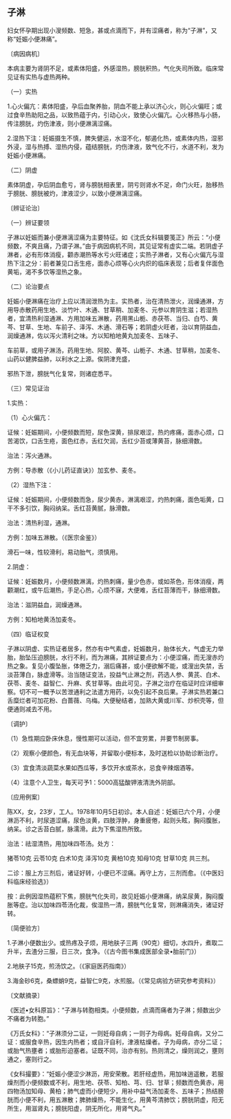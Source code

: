 ## 子淋

妇女怀孕期出现小溲频数、短急，甚或点滴而下，并有涩痛者，称为“子淋”，又称“妊娠小便淋痛”。

〔病因病机〕

本病主要为肾阴不足，或素体阳盛，外感湿热，膀胱积热，气化失司所致。临床常见证有实热与虚热两种。

（一）实热

1.心火偏亢：素体阳盛，孕后血聚养胎，阴血不能上承以济心火，则心火偏旺；或过食辛热助阳之品，以致热蕴于内，引动心火，致使心火偏亢。心火移热与小肠，传注膀胱，灼伤津液，则小便淋漓涩痛。

2.湿热下注：妊娠摄生不慎，脾失健运，水湿不化，郁遏化热，或素体内热，湿邪外浸，湿与热搏、湿热内侵，蕴结膀胱，灼伤津液，致气化不行，水道不利，发为妊娠小便淋痛。

（二）阴虚

素体阴虚，孕后阴血愈亏，肾与膀胱相表里，阴亏则肾水不足，命门火旺，胎移热于膀胱、膀胱被灼，津液涩少，以致小便淋漓涩痛。

〔辨证论治〕

（一）辨证要领

子淋以妊娠而兼小便淋漓涩痛为主要特征。如《沈氏女科辑要笺正》所云：“小便频数，不爽且痛，乃谓子淋。”由于病因病机不同，其见证常有虚实二端。若阴虚子淋者，必有形体消瘦，颧赤潮热等水亏火旺诸症；实热子淋者，又有心火偏亢与湿热下注之分：前者兼见口舌生疮，面赤心烦等心火内炽的临床表现；后者复伴面色黄垢，渴不多饮等湿热之象。

（二）论治要点

妊娠小便淋痛在治疗上应以清润泄热为主。实热者，治在清热泄火，润燥通淋，方用导赤散药用生地、淡竹叶、木通、甘草稍、加麦冬、元参以育阴生滋；若湿热者，宜清热利湿通淋、方用加味五淋散，药用黑山栀、赤茯苓、当归、白芍、黄芩、甘草、生地、车前子、泽泻、木通、滑石等；若阴虚火旺者，治以育阴益血，润燥通淋，佐以泻火清利之味。方以知柏地黄丸加麦冬、五味子、

车前草，或用子淋汤，药用生地、阿胶、黄芩、山栀子、木通、甘草稍，加麦冬、山药以健脾益肺，以利水之上源。俟阴津充盛，

邪热下泄，膀胱气化复常，则诸症悉平。

（三）常见证治

1.实热：

（1）心火偏亢：

证候：妊娠期间，小便频数而短，尿色深黄，排尿艰涩，热灼疼痛，面赤心烦，口苦渴饮，口舌生疮，面色红赤，舌红欠润，舌红少苔或薄黄苔，脉细滑数。

治法：泻火通淋。

方例：导赤散（《小儿药证直诀》）加玄参、麦冬。

（2）湿热下注：

证候：妊娠期间，小便频数而急，尿少黄赤，淋漓艰涩，灼热刺痛，面色垢黄，口干不多引饮，胸闷纳呆。舌红苔黄腻，脉滑数。

治法：清热利湿，通淋。

方例：加味五淋散。（《医宗金鉴》）

滑石一味，性较滑利，易动胎气，须慎用。

2.阴虚：

证候：妊娠数月，小便频数淋漓，灼热刺痛，量少色赤，或如茶色，形体消瘦，两颧潮红，或午后潮热，手足心热，心烦不寐，大便难，舌红苔薄而干，脉细滑数。

治法：滋阴益血，润燥通淋。

方例：知柏地黄汤加麦冬。

（四）临证权变

子淋以阴虚、实热证者居多，然亦有中气素虚，妊娠数月，胎体长大，气虚无力举胎，胎坠压迫膀胱，水行不利，而为淋痛，其辨证要点为：小便涩痛，而无溲赤灼热之象。复见小腹坠胀，体倦乏力，溺后痛甚，或小便欲解不能，或溲出失禁，舌淡苔薄白，脉虚滑等。治当随证变法，投益气止淋之剂，药选人参、黄芪、白术、茯苓、麦冬、益智仁、升麻、炙甘草等。由此可见，子淋之治疗在临证时应详细审察。切不可一概予以苦泄通利之法遣方用药，以免引起不良后果。子淋实热若兼口舌糜烂者可加花粉、白蔷薇、乌梅。大便秘结者，加熟大黄或川军、炒枳壳等，但便通则减去不用。

〔调护〕

（1）急性期应卧床休息，慢性期可以活动，但不宜劳累，并要节制房事。

（2）观察小便颜色，有无血块等，并留取小便标本，及时送检以协助诊断治疗。

（3）宜食清淡蔬菜水果如西瓜等，多饮开水或茶水，忌食辛辣烟酒等。

（4）注意个人卫生，每天可予1：5000高猛酸钾液清洗外阴部。

〔应用例案〕

陈XX，女，23岁，工人。1978年10月5日初诊。本人自述：妊娠已六个月，小便淋沥不利，时尿道涩痛，尿色淡黄，四肢浮肿，身重疲倦，起则头眩，胸闷腹胀，纳呆。诊之舌苔白腻，脉濡滑。此为下焦湿热所致。

治法：祛湿清热，用加味四苓汤。处方：

猪苓10克 云苓10克 白术10克 泽泻10克 黄柏10克 知母10克 甘草10克 共三剂。

二诊：服上方三剂后，诸证好转，小便已不涩痛。再守上方，三剂而愈。（《中医妇科临床经验选》）

按：此例因湿热蕴积下焦，膀胱气化失司，故见妊娠小便淋痛，纳呆尿黄，胸闷腹胀等症。治以加味四苓汤化裁，俟湿热一清，膀胱气化复常，则淋痛消失，诸证好转。

〔简便验方〕

1.子淋小便数出少。或热疼及子烦，用地肤子三两（90克）细切，水四升，煮取二升半，去渣分三服，日三次，食净。（《古今图书集成医部全录•胎前门》）

2.地肤子15克，煎汤饮之。（《家庭医药指南》）

3.海金砂6克，桑螵蛸9克，益智仁9克，水煎服。（《常见病验方研究参考资料》）

〔文献摘录〕

《医述•女科原旨》：“子淋与转胞相类。小便频数，点滴而痛者为子淋；频数出少不痛者为转胞。”

《万氏女科》：“子淋须分二证，一则妊母自病；一则子为母病。妊母自病，又分二证：或服食辛热，因生内热者；或自汗自利，津液枯燥者。子为母病，亦分二证；或胎气热壅者；或胎形迫塞者。证既不同，治亦有别。热则清之，燥则润之，壅则通之，塞则行之。

《女科撮要》：“妊娠小便涩少淋沥，用安荣散。若肝经虚热，用加味逍遥散，若服燥剂而小便频数或不利，用生地、茯苓、知柏、芎、归、甘草；频数而色黄赤，用四物汤加知母、黄柏；肺气虚而小便短少，用补中益气汤加麦冬、五味子；热结膀胱而小便不利，用五淋散；脾肺燥热，不能生化，用黄芩清肺饮；膀胱阴虚，阳无所生，用滋肾丸；膀胱阳虚，阴无所化，用肾气丸。”
